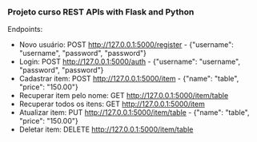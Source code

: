 ### Projeto curso REST APIs with Flask and Python

Endpoints:

* Novo usuário: POST http://127.0.0.1:5000/register - {"username": "username", "password", "password"}
* Login: POST http://127.0.0.1:5000/auth - {"username": "username", "password", "password"}
* Cadastrar item: POST http://127.0.0.1:5000/item - {"name": "table", "price": "150.00"}
* Recuperar item pelo nome: GET http://127.0.0.1:5000/item/table
* Recuperar todos os itens: GET http://127.0.0.1:5000/item
* Atualizar item: PUT http://127.0.0.1:5000/item/table - {"name": "table", "price": "150.00"}
* Deletar item: DELETE http://127.0.0.1:5000/item/table
